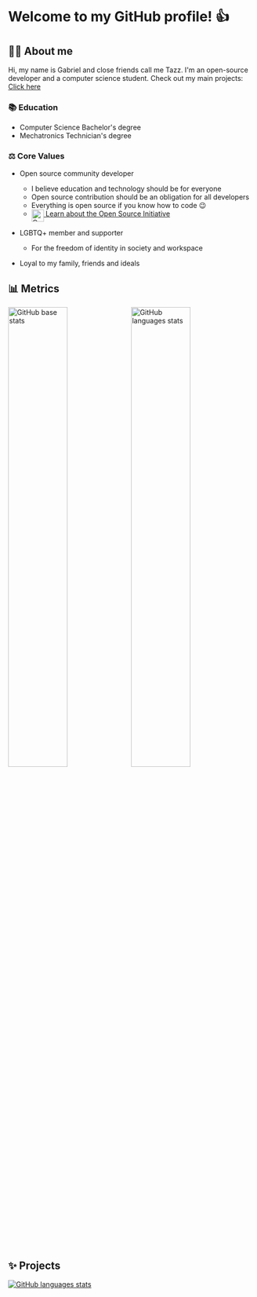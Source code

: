 <h1>Welcome to my GitHub profile! 👍</h1>

<h2>👨🏻 About me</h2>

Hi, my name is Gabriel and close friends call me Tazz.
I'm an open-source developer and a computer science student.
Check out my main projects: [Click here](#-projects)

<h3>📚 Education</h3>

- Computer Science Bachelor's degree
- Mechatronics Technician's degree

<h3>⚖️ Core Values</h3>

- Open source community developer
  - I believe education and technology should be for everyone
  - Open source contribution should be an obligation for all developers
  - Everything is open source if you know how to code 😉
  - <a href="https://opensource.org/"><img loading="lazy" src="https://cdn.jsdelivr.net/gh/GTazz/GTazz@latest/open-source-icon.png" alt="Open Source Initiative" width="25" height="25" align="top"> Learn about the Open Source Initiative</a>

- LGBTQ+ member and supporter
  - For the freedom of identity in society and workspace

- Loyal to my family, friends and ideals 

<h2>📊 Metrics</h2>

<picture>
  <source loading="lazy" media="(max-width: 730px)" srcset="https://cdn.jsdelivr.net/gh/GTazz/GTazz@latest/metrics.base.svg" alt="GitHub base stats" type="image/svg+xml" width=100%>
  <img loading="lazy" src="https://cdn.jsdelivr.net/gh/GTazz/GTazz@latest/metrics.base.svg" alt="GitHub base stats" type="image/svg+xml" align ="top" width=49%>
</picture>

<picture>
  <source loading="lazy" media="(max-width: 730px)" srcset="https://cdn.jsdelivr.net/gh/GTazz/GTazz@latest/metrics.languages.svg" alt="GitHub languages stats" type="image/svg+xml" width=100%>
  <img loading="lazy" src="https://cdn.jsdelivr.net/gh/GTazz/GTazz@latest/metrics.languages.svg" alt="GitHub languages stats" type="image/svg+xml" align ="top" width=49%>
</picture>
<h2>✨ Projects</h2>
<!-- 
<table>
  <thead></thead>
    <tr>
      <th>Project Name</th>
      <th>Description</th>
    </tr>
  </thead>
  <tbody>
    <tr>
      <td>
        <a href="https://github.com/GTazz/Job-Fit-Resume?tab=readme-ov-file#job-fit-resume">
          Job Fit Resume
        </a>
      </td>
      <td>
        ...
      </td>
    </tr>

  </tbody>
</table>

<h3>Repositories</h3> -->

<a href="https://github.com/GTazz?tab=repositories&q=&type=&language=&sort=">
  <picture>
    <source loading="lazy" media="(max-width: 730px)" srcset="https://cdn.jsdelivr.net/gh/GTazz/GTazz@latest/metrics.projects.mobile.svg" alt="GitHub languages stats" type="image/svg+xml">
    <img loading="lazy" src="https://cdn.jsdelivr.net/gh/GTazz/GTazz@latest/metrics.projects.desktop.svg" alt="GitHub languages stats" type="image/svg+xml" align ="top">
  </picture>
</a>
